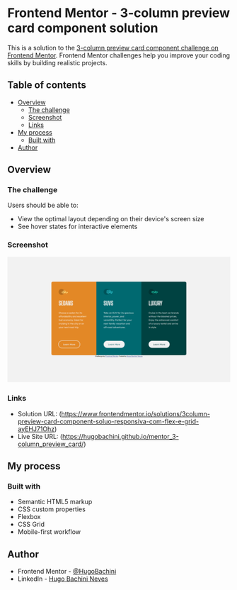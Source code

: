# Frontend Mentor - 3-column preview card component solution

This is a solution to the [3-column preview card component challenge on Frontend Mentor](https://www.frontendmentor.io/challenges/3column-preview-card-component-pH92eAR2-). Frontend Mentor challenges help you improve your coding skills by building realistic projects. 

## Table of contents

- [Overview](#overview)
  - [The challenge](#the-challenge)
  - [Screenshot](#screenshot)
  - [Links](#links)
- [My process](#my-process)
  - [Built with](#built-with)
- [Author](#author)

## Overview

### The challenge

Users should be able to:

- View the optimal layout depending on their device's screen size
- See hover states for interactive elements

### Screenshot

![](./screenshot.png)

### Links

- Solution URL: (https://www.frontendmentor.io/solutions/3column-preview-card-component-soluo-responsiva-com-flex-e-grid-ayEHJ71Ohz)
- Live Site URL: (https://hugobachini.github.io/mentor_3-column_preview_card/)

## My process

### Built with

- Semantic HTML5 markup
- CSS custom properties
- Flexbox
- CSS Grid
- Mobile-first workflow

## Author

- Frontend Mentor - [@HugoBachini](https://www.frontendmentor.io/profile/HugoBachini)
- LinkedIn - [Hugo Bachini Neves](https://www.linkedin.com/in/hugo-bachini-neves-310556277/)

